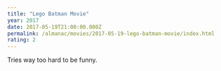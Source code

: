 ```yaml
---
title: "Lego Batman Movie"
year: 2017
date: 2017-05-19T21:00:00.000Z
permalink: /almanac/movies/2017-05-19-lego-batman-movie/index.html
rating: 2
---
```


Tries way too hard to be funny.